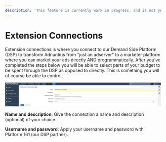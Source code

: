 ```yaml
---
description: 'This feature is currently work in progress, and is not yet ready for usage.'
---
```


# Extension Connections

Extension connections is where you connect to our Demand Side Platform \(DSP\) to transform Adnuntius from "just an adserver" to a marketer platform where you can market your ads directly AND programmatically. After you've completed the steps below you will be able to select parts of your budget to be spent through the DSP as opposed to directly. This is something you will of course be able to control.

![Extension connection setup](../../../.gitbook/assets/201811-reports-admin-extension-connection.png)

**Name and description**: Give the connection a name and description \(optional\) of your choice.

**Username and password**: Apply your username and password with Platform 161 \(our DSP partner\).

